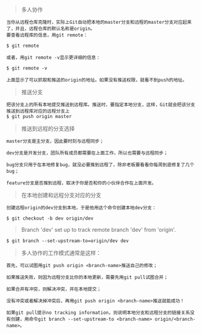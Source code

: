 >多人协作
```aidl
当你从远程仓库克隆时，实际上Git自动把本地的master分支和远程的master分支对应起来了，并且，远程仓库的默认名称是origin。
要查看远程库的信息，用git remote：

$ git remote

或者，用git remote -v显示更详细的信息：

$ git remote -v

上面显示了可以抓取和推送的origin的地址。如果没有推送权限，就看不到push的地址。

```
>推送分支
```aidl
把该分支上的所有本地提交推送到远程库。推送时，要指定本地分支，这样，Git就会把该分支推送到远程库对应的远程分支上
$ git push origin master
```
>推送到远程的分支选择
```aidl
master分支是主分支，因此要时刻与远程同步；

dev分支是开发分支，团队所有成员都需要在上面工作，所以也需要与远程同步；

bug分支只用于在本地修复bug，就没必要推到远程了，除非老板要看看你每周到底修复了几个bug；

feature分支是否推到远程，取决于你是否和你的小伙伴合作在上面开发。
```
>在本地创建和远程分支对应的分支
```aidl
创建远程origin的dev分支到本地，于是他用这个命令创建本地dev分支：

$ git checkout -b dev origin/dev
```
>Branch 'dev' set up to track remote branch 'dev' from 'origin'.
```aidl
$ git branch --set-upstream-to=origin/dev dev
```
>多人协作的工作模式通常是这样：
```aidl
首先，可以试图用git push origin <branch-name>推送自己的修改；

如果推送失败，则因为远程分支比你的本地更新，需要先用git pull试图合并；

如果合并有冲突，则解决冲突，并在本地提交；

没有冲突或者解决掉冲突后，再用git push origin <branch-name>推送就能成功！

如果git pull提示no tracking information，则说明本地分支和远程分支的链接关系没有创建，用命令git branch --set-upstream-to <branch-name> origin/<branch-name>。
```